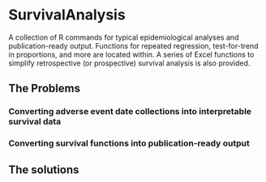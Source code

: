 # SurvivalAnalysis
A collection of R commands for typical epidemiological analyses and publication-ready output. Functions for repeated regression, test-for-trend in proportions, and more are located within. A series of Excel functions to simplify retrospective (or prospective) survival analysis is also provided.

## The Problems
### Converting adverse event date collections into interpretable survival data

### Converting survival functions into publication-ready output

## The solutions
